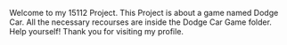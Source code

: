 Welcome to my 15112 Project. This Project is about a game named Dodge Car. All the necessary recourses are inside the Dodge Car Game folder. Help yourself! Thank you for visiting my profile.
